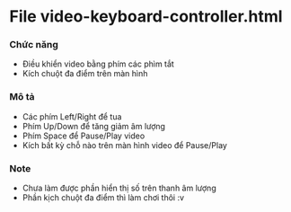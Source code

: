 # File video-keyboard-controller.html

### Chức năng
* Điều khiển video bằng phím các phìm tắt
* Kích chuột đa điểm trên màn hình

### Mô tả
* Các phím Left/Right để tua
* Phím Up/Down để tăng giảm âm lượng
* Phím Space để Pause/Play video
* Kích bất kỳ chỗ nào trên màn hình video để Pause/Play

### Note
* Chưa làm được phần hiển thị số trên thanh âm lượng
* Phần kịch chuột đa điểm thì làm chơi thôi :v
